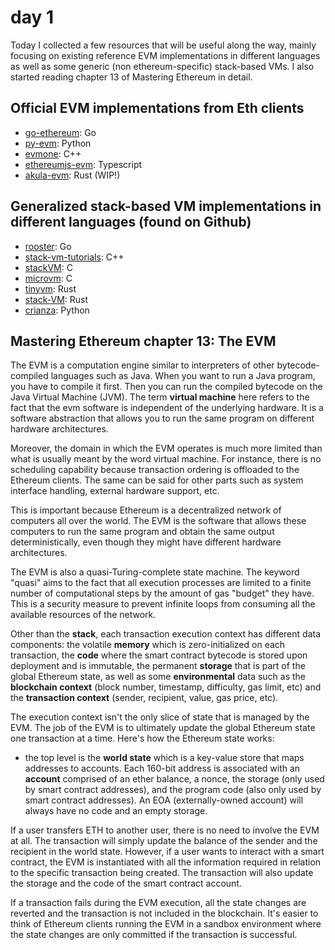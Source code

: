 # day 1

Today I collected a few resources that will be useful along the way, mainly focusing on existing reference EVM implementations in different languages as well as some generic (non ethereum-specific) stack-based VMs. I also started reading chapter 13 of Mastering Ethereum in detail.

## Official EVM implementations from Eth clients

- [go-ethereum](https://github.com/ethereum/go-ethereum/blob/master/core/vm/evm.go): Go
- [py-evm](https://github.com/ethereum/py-evm): Python
- [evmone](https://github.com/ethereum/evmone): C++
- [ethereumjs-evm](https://github.com/ethereumjs/ethereumjs-monorepo/tree/master/packages/evm): Typescript
- [akula-evm](https://github.com/akula-bft/akula/tree/master/src/execution/evm): Rust (WIP!)

## Generalized stack-based VM implementations in different languages (found on Github)

- [rooster](https://github.com/BranislavLazic/rooster): Go
- [stack-vm-tutorials](https://github.com/pbohun/stack-vm-tutorials): C++
- [stackVM](https://github.com/JLWalsh/StackVM): C
- [microvm](https://github.com/Prishvin/microvm): C
- [tinyvm](https://github.com/mkhan45/tinyvm): Rust
- [stack-VM](https://github.com/NishanthSpShetty/Stack-VM): Rust
- [crianza](https://github.com/cslarsen/crianza): Python

## Mastering Ethereum chapter 13: The EVM

The EVM is a computation engine similar to interpreters of other bytecode-compiled languages such as Java. When you want to run a Java program, you have to compile it first. Then you can run the compiled bytecode on the Java Virtual Machine (JVM). The term **virtual machine** here refers to the fact that the evm software is independent of the underlying hardware. It is a software abstraction that allows you to run the same program on different hardware architectures.

Moreover, the domain in which the EVM operates is much more limited than what is usually meant by the word virtual machine. For instance, there is no scheduling capability because transaction ordering is offloaded to the Ethereum clients. The same can be said for other parts such as system interface handling, external hardware support, etc.

This is important because Ethereum is a decentralized network of computers all over the world. The EVM is the software that allows these computers to run the same program and obtain the same output deterministically, even though they might have different hardware architectures.

The EVM is also a quasi-Turing-complete state machine. The keyword "quasi" aims to the fact that all execution processes are limited to a finite number of computational steps by the amount of gas "budget" they have. This is a security measure to prevent infinite loops from consuming all the available resources of the network.

Other than the **stack**, each transaction execution context has different data components: the volatile **memory** which is zero-initialized on each transaction, the **code** where the smart contract bytecode is stored upon deployment and is immutable, the permanent **storage** that is part of the global Ethereum state, as well as some **environmental** data such as the **blockchain context** (block number, timestamp, difficulty, gas limit, etc) and the **transaction context** (sender, recipient, value, gas price, etc).

The execution context isn't the only slice of state that is managed by the EVM. The job of the EVM is to ultimately update the global Ethereum state one transaction at a time. Here's how the Ethereum state works:

- the top level is the **world state** which is a key-value store that maps addresses to accounts. Each 160-bit address is associated with an **account** comprised of an ether balance, a nonce, the storage (only used by smart contract addresses), and the program code (also only used by smart contract addresses). An EOA (externally-owned account) will always have no code and an empty storage.

If a user transfers ETH to another user, there is no need to involve the EVM at all. The transaction will simply update the balance of the sender and the recipient in the world state. However, if a user wants to interact with a smart contract, the EVM is instantiated with all the information required in relation to the specific transaction being created. The transaction will also update the storage and the code of the smart contract account.

If a transaction fails during the EVM execution, all the state changes are reverted and the transaction is not included in the blockchain. It's easier to think of Ethereum clients running the EVM in a sandbox environment where the state changes are only committed if the transaction is successful.
